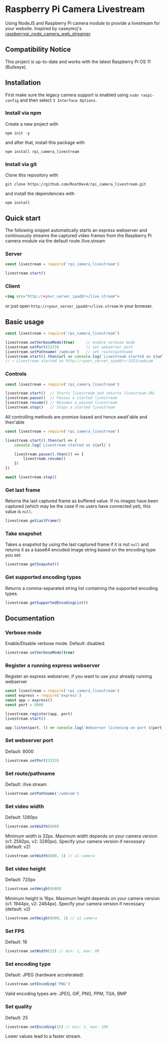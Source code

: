 # Raspberry Pi Camera Livestream
Using NodeJS and Raspberry Pi camera module to provide a livestream for your website.
Inspired by caseymcj's [raspberrypi_node_camera_web_streamer](https://github.com/caseymcj/raspberrypi_node_camera_web_streamer).

## Compatibility Notice
This project is up-to-date and works with the latest Raspberry Pi OS 11 (Bullseye).

## Installation
First make sure the legacy camera support is enabled using `sudo raspi-config` and then select `3 Interface Options`.

### Install via npm
Create a new project with
```
npm init -y
```
and after that, install this package with
```
npm install rpi_camera_livestream
```

### Install via git
Clone this repository with
```
git clone https://github.com/RootDev4/rpi_camera_livestream.git
```
and install the dependencies with
```
npm install
```

## Quick start
The following snippet automatically starts an express webserver and continuously streams the captured video frames from the Raspberry Pi camera module via the default route /live.stream
### Server
```javascript
const livestream = require('rpi_camera_livestream')

livestream.start()
```

### Client
```html
<img src="http://<your_server_ipaddr>/live.stream">
```
or just open `http://<your_server_ipaddr>/live.stream` in your browser.

## Basic usage
```javascript
const livestream = require('rpi_camera_livestream')

livestream.setVerboseMode(true)     // enable verbose mode
livestream.setPort(3333)            // set webserver port
livestream.setPathname('/webcam')   // set route/pathname
livestream.start().then(url => console.log(`Livestream started on ${url}`))
// > Livestream started on http://<your_server_ipaddr>:3333/webcam
```
### Controls
```javascript
const livestream = require('rpi_camera_livestream')

livestream.start()  // Starts livestream and returns livestream URL
livestream.pause()  // Pauses a started livestream
livestream.resume() // Resumes a paused livestream
livestream.stop()   // Stops a started livestream
```
All controlling methods are promise-based and hence await'able and then'able
```javascript
const livestream = require('rpi_camera_livestream')

livestream.start().then(url => {
    console.log(`Livestream started on ${url}`)

    livestream.pause().then(() => {
        livestream.resume()
    })
})

await livestream.stop()
```
### Get last frame
Returns the last captured frame as buffered value.  If no images have been captured (which may be the case if no users have connected yet), this value is `null`.
```javascript
livestream.getLastFrame()
```
### Take snapshot
Takes a snapshot by using the last captured frame if it is not `null` and returns it as a base64 encoded image string based on the encoding type you set.
```javascript
livestream.getSnapshot()
```
### Get supported encoding types
Returns a comma-separated string list containing the supported encoding types.
```javascript
livestream.getSupportedEncodingList()
```
## Documentation
### Verbose mode
Enable/Disable verbose mode. Default: disabled
```javascript
livestream.setVerboseMode(true)
```

### Register a running express webserver
Register an express webserver, if you want to use your already running webserver
```javascript
const livestream = require('rpi_camera_livestream')
const express = require('express')
const app = express()
const port = 8080

livestream.register(app, port)
livestream.start()

app.listen(port, () => console.log(`Webserver listening on port ${port}`))
```
### Set webserver port
Default: 8000
```javascript
livestream.setPort(3333)
```
### Set route/pathname
Default: /live.stream
```javascript
livestream.setPathname('/webcam')
```
### Set video width
Default: 1280px
```javascript
livestream.setWidth(800)
```
Minimum width is 32px. Maximum width depends on your camera version (v1: 2592px, v2: 3280px). Specify your camera version if necessary (default: v2)
```javascript
livestream.setWidth(800, 1) // v1 camera
```
### Set video height
Default: 720px
```javascript
livestream.setHeight(600)
```
Minimum height is 16px. Maximum height depends on your camera version (v1: 1944px, v2: 2464px). Specify your camera version if necessary (default: v2)
```javascript
livestream.setHeight(600, 1) // v1 camera
```
### Set FPS
Default: 16
```javascript
livestream.setWidth(25) // min: 1, max: 90
```
### Set encoding type
Default: JPEG (hardware accelerated)
```javascript
livestream.setEncoding('PNG')
```
Valid encoding types are: JPEG, GIF, PNG, PPM, TGA, BMP
### Set quality
Default: 25
```javascript
livestream.setEncoding(15) // min: 1, max: 100
```
Lower values lead to a faster stream.
